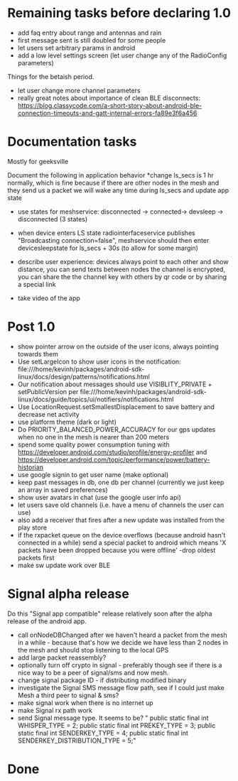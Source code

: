 # Remaining tasks before declaring 1.0

- add faq entry about range and antennas and rain
- first message sent is still doubled for some people
- let users set arbitrary params in android
- add a low level settings screen (let user change any of the RadioConfig parameters)

Things for the betaish period.

* let user change more channel parameters
* really great notes about importance of clean BLE disconnects: https://blog.classycode.com/a-short-story-about-android-ble-connection-timeouts-and-gatt-internal-errors-fa89e3f6a456

# Documentation tasks

Mostly for geeksville 

Document the following in application behavior
*change ls_secs is 1 hr normally, which is fine because if there are other nodes in the mesh and they send us a packet we will wake any time during ls_secs and update app state
* use states for meshservice: disconnected -> connected-> devsleep -> disconnected (3 states)
* when device enters LS state radiointerfaceservice publishes "Broadcasting connection=false", meshservice should then enter devicesleepstate for ls_secs + 30s (to allow for some margin)

* describe user experience: devices always point to each other and show distance, you can send texts between nodes
the channel is encrypted, you can share the the channel key with others by qr code or by sharing a special link

* take video of the app

# Post 1.0

* show pointer arrow on the outside of the user icons, always pointing towards them
* Use setLargeIcon to show user icons in the notification: file:///home/kevinh/packages/android-sdk-linux/docs/design/patterns/notifications.html
* Our notification about messages should use VISIBLITY_PRIVATE + setPublicVersion per file:///home/kevinh/packages/android-sdk-linux/docs/guide/topics/ui/notifiers/notifications.html
* Use LocationRequest.setSmallestDisplacement to save battery and decrease net activity
* use platform theme (dark or light)
* Do PRIORITY_BALANCED_POWER_ACCURACY for our gps updates when no one in the mesh is nearer than 200 meters
* spend some quality power consumption tuning with https://developer.android.com/studio/profile/energy-profiler and https://developer.android.com/topic/performance/power/battery-historian
* use google signin to get user name (make optional)
* keep past messages in db, one db per channel (currently we just keep an array in saved preferences)
* show user avatars in chat (use the google user info api)
* let users save old channels (i.e. have a menu of channels the user can use)
* also add a receiver that fires after a new update was installed from the play store
* if the rxpacket queue on the device overflows (because android hasn't connected in a while) send a special packet to android which means 'X packets have been dropped because you were offline' -drop oldest packets first
* make sw update work over BLE

# Signal alpha release
Do this "Signal app compatible" release relatively soon after the alpha release of the android app.

* call onNodeDBChanged after we haven't heard a packet from the mesh in a while - because that's how we decide we have less than 2 nodes in the mesh and should stop listening to the local GPS
* add large packet reassembly?
* optionally turn off crypto in signal - preferably though see if there is a nice way to be a peer of signal/sms and now mesh.
* change signal package ID - if distributing modified binary
* investigate the Signal SMS message flow path, see if I could just make Mesh a third peer to signal & sms?
* make signal work when there is no internet up
* make Signal rx path work
* send Signal message type.  It seems to be? "  public static final int WHISPER_TYPE                = 2;
  public static final int PREKEY_TYPE                 = 3;
  public static final int SENDERKEY_TYPE              = 4;
  public static final int SENDERKEY_DISTRIBUTION_TYPE = 5;"
  
# Done

